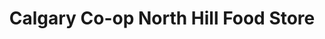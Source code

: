 ---
title: "Calgary Co-op North Hill Food Store"
url: /calgary/calgary-co-op-north-hill-food-store/
shop: Supermarkt
---